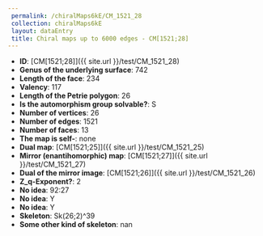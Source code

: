 ```yaml
--- 
 permalink: /chiralMaps6kE/CM_1521_28 
 collection: chiralMaps6kE
 layout: dataEntry
 title: Chiral maps up to 6000 edges - CM[1521;28]
---
```


- **ID**: [CM[1521;28]]({{ site.url }}/test/CM_1521_28)
- **Genus of the underlying surface**: 742
- **Length of the face**: 234
- **Valency**: 117
- **Length of the Petrie polygon**: 26
- **Is the automorphism group solvable?**: S
- **Number of vertices**: 26
- **Number of edges**: 1521
- **Number of faces**: 13
- **The map is self-**: none
- **Dual map**: [CM[1521;25]]({{ site.url }}/test/CM_1521_25)
- **Mirror (enantihomorphic) map**: [CM[1521;27]]({{ site.url }}/test/CM_1521_27)
- **Dual of the mirror image**: [CM[1521;26]]({{ site.url }}/test/CM_1521_26)
- **Z_q-Exponent?**: 2
- **No idea**:  92:27
- **No idea**: Y
- **No idea**: Y
- **Skeleton**: Sk(26;2)^39
- **Some other kind of skeleton**: nan

